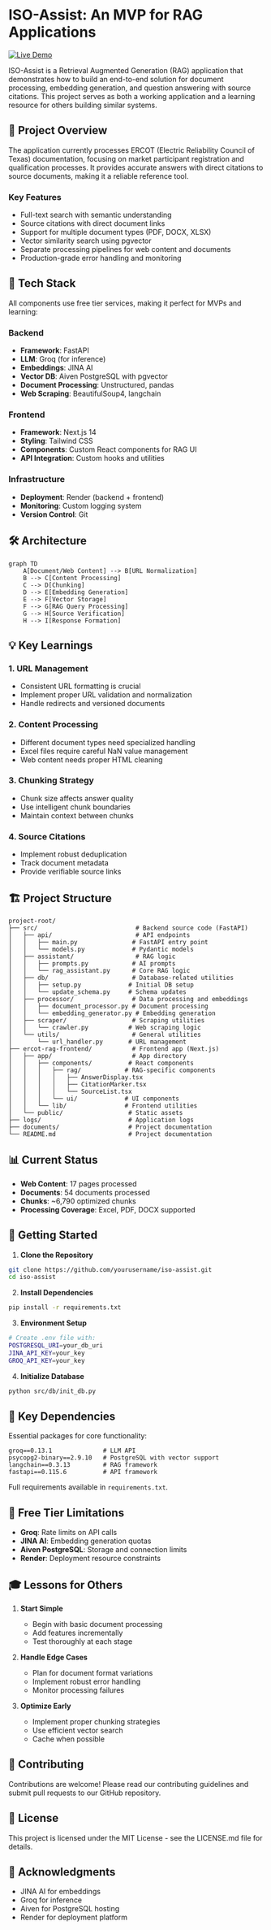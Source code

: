 # ISO-Assist: An MVP for RAG Applications

[![Live Demo](https://img.shields.io/badge/demo-live-success)](https://iso-assist.onrender.com/)

ISO-Assist is a Retrieval Augmented Generation (RAG) application that demonstrates how to build an end-to-end solution for document processing, embedding generation, and question answering with source citations. This project serves as both a working application and a learning resource for others building similar systems.

## 🎯 Project Overview

The application currently processes ERCOT (Electric Reliability Council of Texas) documentation, focusing on market participant registration and qualification processes. It provides accurate answers with direct citations to source documents, making it a reliable reference tool.

### Key Features

- Full-text search with semantic understanding
- Source citations with direct document links
- Support for multiple document types (PDF, DOCX, XLSX)
- Vector similarity search using pgvector
- Separate processing pipelines for web content and documents
- Production-grade error handling and monitoring

## 🚀 Tech Stack

All components use free tier services, making it perfect for MVPs and learning:

### Backend
- **Framework**: FastAPI
- **LLM**: Groq (for inference)
- **Embeddings**: JINA AI
- **Vector DB**: Aiven PostgreSQL with pgvector
- **Document Processing**: Unstructured, pandas
- **Web Scraping**: BeautifulSoup4, langchain

### Frontend
- **Framework**: Next.js 14
- **Styling**: Tailwind CSS
- **Components**: Custom React components for RAG UI
- **API Integration**: Custom hooks and utilities

### Infrastructure
- **Deployment**: Render (backend + frontend)
- **Monitoring**: Custom logging system
- **Version Control**: Git

## 🛠 Architecture

```mermaid
graph TD
    A[Document/Web Content] --> B[URL Normalization]
    B --> C[Content Processing]
    C --> D[Chunking]
    D --> E[Embedding Generation]
    E --> F[Vector Storage]
    F --> G[RAG Query Processing]
    G --> H[Source Verification]
    H --> I[Response Formation]
```

## 💡 Key Learnings

### 1. URL Management
- Consistent URL formatting is crucial
- Implement proper URL validation and normalization
- Handle redirects and versioned documents

### 2. Content Processing
- Different document types need specialized handling
- Excel files require careful NaN value management
- Web content needs proper HTML cleaning

### 3. Chunking Strategy
- Chunk size affects answer quality
- Use intelligent chunk boundaries
- Maintain context between chunks

### 4. Source Citations
- Implement robust deduplication
- Track document metadata
- Provide verifiable source links

## 🏗 Project Structure

```plaintext
project-root/
├── src/                           # Backend source code (FastAPI)
│   ├── api/                       # API endpoints
│   │   ├── main.py               # FastAPI entry point
│   │   └── models.py             # Pydantic models
│   ├── assistant/                 # RAG logic
│   │   ├── prompts.py            # AI prompts
│   │   └── rag_assistant.py      # Core RAG logic
│   ├── db/                       # Database-related utilities
│   │   ├── setup.py             # Initial DB setup
│   │   └── update_schema.py     # Schema updates
│   ├── processor/                # Data processing and embeddings
│   │   ├── document_processor.py # Document processing
│   │   └── embedding_generator.py # Embedding generation
│   ├── scraper/                  # Scraping utilities
│   │   └── crawler.py           # Web scraping logic
│   └── utils/                    # General utilities
│       └── url_handler.py       # URL management
├── ercot-rag-frontend/           # Frontend app (Next.js)
│   ├── app/                      # App directory
│   │   ├── components/          # React components
│   │   │   ├── rag/            # RAG-specific components
│   │   │   │   ├── AnswerDisplay.tsx
│   │   │   │   ├── CitationMarker.tsx
│   │   │   │   └── SourceList.tsx
│   │   │   └── ui/             # UI components
│   │   └── lib/                # Frontend utilities
│   └── public/                  # Static assets
├── logs/                        # Application logs
├── documents/                   # Project documentation
└── README.md                    # Project documentation
```

## 📊 Current Status

- **Web Content**: 17 pages processed
- **Documents**: 54 documents processed
- **Chunks**: ~6,790 optimized chunks
- **Processing Coverage**: Excel, PDF, DOCX supported

## 🚦 Getting Started

1. **Clone the Repository**
```bash
git clone https://github.com/yourusername/iso-assist.git
cd iso-assist
```

2. **Install Dependencies**
```bash
pip install -r requirements.txt
```

3. **Environment Setup**
```bash
# Create .env file with:
POSTGRESQL_URI=your_db_uri
JINA_API_KEY=your_key
GROQ_API_KEY=your_key
```

4. **Initialize Database**
```bash
python src/db/init_db.py
```

## 🔑 Key Dependencies

Essential packages for core functionality:

```
groq==0.13.1              # LLM API
psycopg2-binary==2.9.10   # PostgreSQL with vector support
langchain==0.3.13         # RAG framework
fastapi==0.115.6          # API framework
```

Full requirements available in `requirements.txt`.

## 🌟 Free Tier Limitations

- **Groq**: Rate limits on API calls
- **JINA AI**: Embedding generation quotas
- **Aiven PostgreSQL**: Storage and connection limits
- **Render**: Deployment resource constraints

## 🎓 Lessons for Others

1. **Start Simple**
   - Begin with basic document processing
   - Add features incrementally
   - Test thoroughly at each stage

2. **Handle Edge Cases**
   - Plan for document format variations
   - Implement robust error handling
   - Monitor processing failures

3. **Optimize Early**
   - Implement proper chunking strategies
   - Use efficient vector search
   - Cache when possible

## 📝 Contributing

Contributions are welcome! Please read our contributing guidelines and submit pull requests to our GitHub repository.

## 📄 License

This project is licensed under the MIT License - see the LICENSE.md file for details.

## 🙏 Acknowledgments

- JINA AI for embeddings
- Groq for inference
- Aiven for PostgreSQL hosting
- Render for deployment platform